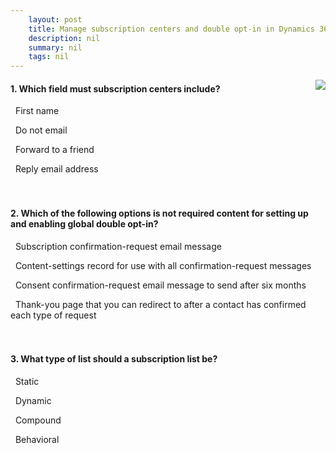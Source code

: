 ```yaml
---
    layout: post
    title: Manage subscription centers and double opt-in in Dynamics 365 Marketing  
    description: nil
    summary: nil
    tags: nil
---
```



 <a target="_blank" href="https://docs.microsoft.com/en-us/learn/modules/manage-subscription-centers-double-opt/4-check/"><i class="fas fa-external-link-alt"></i> </a>
 <img align="right" src="https://docs.microsoft.com/en-us/learn/achievements/manage-subscription-centers-double-opt.svg">
####  1. Which field must subscription centers include?


<i class='far fa-square'></i> &nbsp;&nbsp;First name

<i class='fas fa-check-square' style='color: Dodgerblue;'></i> &nbsp;&nbsp;Do not email

<i class='far fa-square'></i> &nbsp;&nbsp;Forward to a friend

<i class='far fa-square'></i> &nbsp;&nbsp;Reply email address
<br />
<br />
<br />

####  2. Which of the following options is not required content for setting up and enabling global double opt-in?


<i class='far fa-square'></i> &nbsp;&nbsp;Subscription confirmation-request email message

<i class='far fa-square'></i> &nbsp;&nbsp;Content-settings record for use with all confirmation-request messages

<i class='fas fa-check-square' style='color: Dodgerblue;'></i> &nbsp;&nbsp;Consent confirmation-request email message to send after six months

<i class='far fa-square'></i> &nbsp;&nbsp;Thank-you page that you can redirect to after a contact has confirmed each type of request
<br />
<br />
<br />

####  3. What type of list should a subscription list be?


<i class='fas fa-check-square' style='color: Dodgerblue;'></i> &nbsp;&nbsp;Static

<i class='far fa-square'></i> &nbsp;&nbsp;Dynamic

<i class='far fa-square'></i> &nbsp;&nbsp;Compound

<i class='far fa-square'></i> &nbsp;&nbsp;Behavioral
<br />
<br />
<br />
